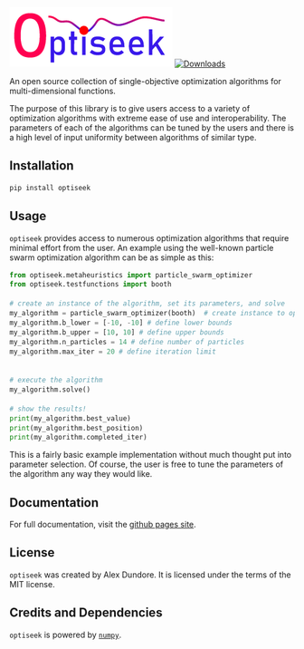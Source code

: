 ![optiseek logo](docs/images/optiseek_logo_small.png)
[![Downloads](https://static.pepy.tech/personalized-badge/optiseek?period=total&units=none&left_color=black&right_color=red&left_text=Downloads)](https://pepy.tech/project/optiseek)

An open source collection of single-objective optimization algorithms for multi-dimensional functions.

The purpose of this library is to give users access to a variety of optimization algorithms with extreme ease of use and interoperability.
The parameters of each of the algorithms can be tuned by the users and there is a high level of input uniformity between algorithms of similar type.

## Installation

```bash
pip install optiseek
```

## Usage

`optiseek` provides access to numerous optimization algorithms that require minimal effort from the user. An example using the well-known particle swarm optimization algorithm can be as simple as this:

```python
from optiseek.metaheuristics import particle_swarm_optimizer
from optiseek.testfunctions import booth

# create an instance of the algorithm, set its parameters, and solve
my_algorithm = particle_swarm_optimizer(booth)  # create instance to optimize the booth function
my_algorithm.b_lower = [-10, -10] # define lower bounds
my_algorithm.b_upper = [10, 10] # define upper bounds
my_algorithm.n_particles = 14 # define number of particles
my_algorithm.max_iter = 20 # define iteration limit


# execute the algorithm
my_algorithm.solve()

# show the results!
print(my_algorithm.best_value)
print(my_algorithm.best_position)
print(my_algorithm.completed_iter)
```

This is a fairly basic example implementation without much thought put into parameter selection. Of course, the user is free to tune the parameters of the algorithm any way they would like.

## Documentation

For full documentation, visit the [github pages site](https://acdundore.github.io/optiseek/).

## License

`optiseek` was created by Alex Dundore. It is licensed under the terms of the MIT license.

## Credits and Dependencies

`optiseek` is powered by [`numpy`](https://numpy.org/).